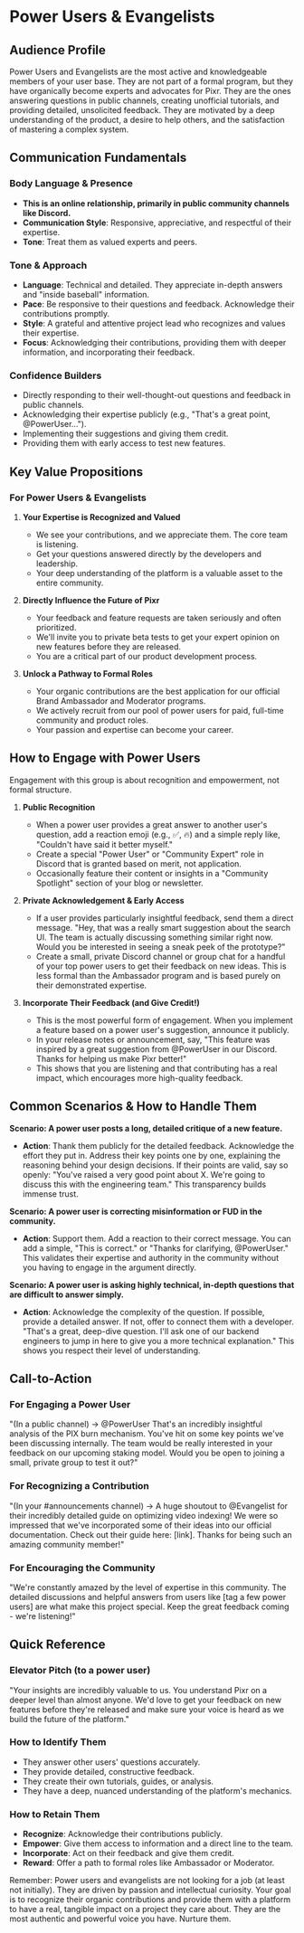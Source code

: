# Power Users & Evangelists

## Audience Profile
Power Users and Evangelists are the most active and knowledgeable members of your user base. They are not part of a formal program, but they have organically become experts and advocates for Pixr. They are the ones answering questions in public channels, creating unofficial tutorials, and providing detailed, unsolicited feedback. They are motivated by a deep understanding of the product, a desire to help others, and the satisfaction of mastering a complex system.

## Communication Fundamentals

### Body Language & Presence
- **This is an online relationship, primarily in public community channels like Discord.**
- **Communication Style**: Responsive, appreciative, and respectful of their expertise.
- **Tone**: Treat them as valued experts and peers.

### Tone & Approach
- **Language**: Technical and detailed. They appreciate in-depth answers and "inside baseball" information.
- **Pace**: Be responsive to their questions and feedback. Acknowledge their contributions promptly.
- **Style**: A grateful and attentive project lead who recognizes and values their expertise.
- **Focus**: Acknowledging their contributions, providing them with deeper information, and incorporating their feedback.

### Confidence Builders
- Directly responding to their well-thought-out questions and feedback in public channels.
- Acknowledging their expertise publicly (e.g., "That's a great point, @PowerUser...").
- Implementing their suggestions and giving them credit.
- Providing them with early access to test new features.

## Key Value Propositions

### For Power Users & Evangelists
1.  **Your Expertise is Recognized and Valued**
    -   We see your contributions, and we appreciate them. The core team is listening.
    -   Get your questions answered directly by the developers and leadership.
    -   Your deep understanding of the platform is a valuable asset to the entire community.

2.  **Directly Influence the Future of Pixr**
    -   Your feedback and feature requests are taken seriously and often prioritized.
    -   We'll invite you to private beta tests to get your expert opinion on new features before they are released.
    -   You are a critical part of our product development process.

3.  **Unlock a Pathway to Formal Roles**
    -   Your organic contributions are the best application for our official Brand Ambassador and Moderator programs.
    -   We actively recruit from our pool of power users for paid, full-time community and product roles.
    -   Your passion and expertise can become your career.

## How to Engage with Power Users

Engagement with this group is about recognition and empowerment, not formal structure.

1.  **Public Recognition**
    -   When a power user provides a great answer to another user's question, add a reaction emoji (e.g., ✅, 🔥) and a simple reply like, "Couldn't have said it better myself."
    -   Create a special "Power User" or "Community Expert" role in Discord that is granted based on merit, not application.
    -   Occasionally feature their content or insights in a "Community Spotlight" section of your blog or newsletter.

2.  **Private Acknowledgement & Early Access**
    -   If a user provides particularly insightful feedback, send them a direct message. "Hey, that was a really smart suggestion about the search UI. The team is actually discussing something similar right now. Would you be interested in seeing a sneak peek of the prototype?"
    -   Create a small, private Discord channel or group chat for a handful of your top power users to get their feedback on new ideas. This is less formal than the Ambassador program and is based purely on their demonstrated expertise.

3.  **Incorporate Their Feedback (and Give Credit!)**
    -   This is the most powerful form of engagement. When you implement a feature based on a power user's suggestion, announce it publicly.
    -   In your release notes or announcement, say, "This feature was inspired by a great suggestion from @PowerUser in our Discord. Thanks for helping us make Pixr better!"
    -   This shows that you are listening and that contributing has a real impact, which encourages more high-quality feedback.

## Common Scenarios & How to Handle Them

**Scenario: A power user posts a long, detailed critique of a new feature.**
-   **Action**: Thank them publicly for the detailed feedback. Acknowledge the effort they put in. Address their key points one by one, explaining the reasoning behind your design decisions. If their points are valid, say so openly: "You've raised a very good point about X. We're going to discuss this with the engineering team." This transparency builds immense trust.

**Scenario: A power user is correcting misinformation or FUD in the community.**
-   **Action**: Support them. Add a reaction to their correct message. You can add a simple, "This is correct." or "Thanks for clarifying, @PowerUser." This validates their expertise and authority in the community without you having to engage in the argument directly.

**Scenario: A power user is asking highly technical, in-depth questions that are difficult to answer simply.**
-   **Action**: Acknowledge the complexity of the question. If possible, provide a detailed answer. If not, offer to connect them with a developer. "That's a great, deep-dive question. I'll ask one of our backend engineers to jump in here to give you a more technical explanation." This shows you respect their level of understanding.

## Call-to-Action

### For Engaging a Power User
"(In a public channel) -> @PowerUser That's an incredibly insightful analysis of the PIX burn mechanism. You've hit on some key points we've been discussing internally. The team would be really interested in your feedback on our upcoming staking model. Would you be open to joining a small, private group to test it out?"

### For Recognizing a Contribution
"(In your #announcements channel) -> A huge shoutout to @Evangelist for their incredibly detailed guide on optimizing video indexing! We were so impressed that we've incorporated some of their ideas into our official documentation. Check out their guide here: [link]. Thanks for being such an amazing community member!"

### For Encouraging the Community
"We're constantly amazed by the level of expertise in this community. The detailed discussions and helpful answers from users like [tag a few power users] are what make this project special. Keep the great feedback coming - we're listening!"

## Quick Reference

### Elevator Pitch (to a power user)
"Your insights are incredibly valuable to us. You understand Pixr on a deeper level than almost anyone. We'd love to get your feedback on new features before they're released and make sure your voice is heard as we build the future of the platform."

### How to Identify Them
-   They answer other users' questions accurately.
-   They provide detailed, constructive feedback.
-   They create their own tutorials, guides, or analysis.
-   They have a deep, nuanced understanding of the platform's mechanics.

### How to Retain Them
-   **Recognize**: Acknowledge their contributions publicly.
-   **Empower**: Give them access to information and a direct line to the team.
-   **Incorporate**: Act on their feedback and give them credit.
-   **Reward**: Offer a path to formal roles like Ambassador or Moderator.

Remember: Power users and evangelists are not looking for a job (at least not initially). They are driven by passion and intellectual curiosity. Your goal is to recognize their organic contributions and provide them with a platform to have a real, tangible impact on a project they care about. They are the most authentic and powerful voice you have. Nurture them.